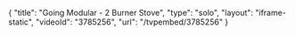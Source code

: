 {
    "title": "Going Modular - 2 Burner Stove",
    "type": "solo",
    "layout": "iframe-static",
    "videoId": "3785256",
    "url": "\/tvpembed\/3785256"
}